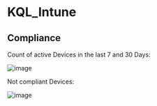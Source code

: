 # KQL_Intune

## Compliance

Count of active Devices in the last 7 and 30 Days:

![image](https://user-images.githubusercontent.com/43906965/169784325-6837fc33-ccc2-415c-aa7a-f82570e50e7c.png)

Not compliant Devices:

![image](https://user-images.githubusercontent.com/43906965/169784833-f5667ee0-f957-4fcf-8553-a76fed524f1d.png)
